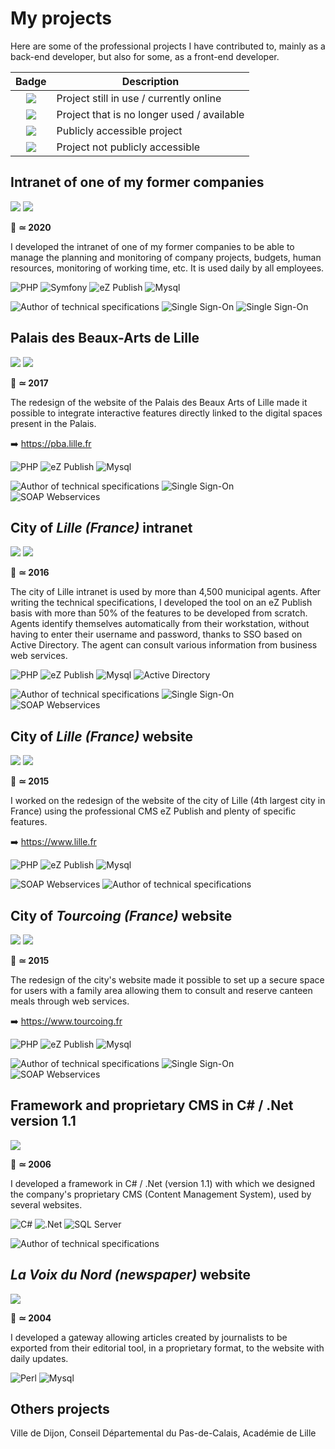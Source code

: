 # My projects

<!--
Voici certains des projets professionnels auxquels j'ai contribué en tant que back-end principalement, mais aussi, pour certains, en front-end.
-->
Here are some of the professional projects I have contributed to, mainly as a back-end developer, but also for some, as a front-end developer.

| Badge | Description |
|:---:|---|
| <img src="https://img.shields.io/badge/Online-386641" /> | Project still in use / currently online |
| <img src="https://img.shields.io/badge/Offline-d62828" /> | Project that is no longer used / available |
| <img src="https://img.shields.io/badge/Public-386641" /> | Publicly accessible project |
| <img src="https://img.shields.io/badge/Private-e76f51" /> | Project not publicly accessible |

## Intranet of one of my former companies

<p>
    <img src="https://img.shields.io/badge/Online-386641" />
    <img src="https://img.shields.io/badge/Private-e76f51" />
</p>

📅 **≃ 2020**

<!--
J'ai réalisé l'intranet d'une de mes anciennes entreprises pour pouvoir gérer le planning et le suivi des projets de l'entreprise, les budgets, les demandes concernant les ressources humaines, le suivi des horaires, etc. Il est utilisé quotidiennement par tous les collaborateurs.
-->
I developed the intranet of one of my former companies to be able to manage the planning and monitoring of company projects, budgets, human resources, monitoring of working time, etc. It is used daily by all employees.

<p>
    <img alt="PHP" src="https://img.shields.io/badge/-PHP-006d77?style=flat-square&logo=php&logoColor=white" />
    <img alt="Symfony" src="https://img.shields.io/badge/-Symfony-006d77?style=flat-square&logo=symfony&logoColor=white" />
    <img alt="eZ Publish" src="https://img.shields.io/badge/-eZ%20Publish-83c5be?style=flat-square&logo=ezpublish&logoColor=white" />
    <img alt="Mysql" src="https://img.shields.io/badge/-Mysql-83c5be?style=flat-square&logo=mysql&logoColor=white" />
</p>

<p>
    <img alt="Author of technical specifications" src="https://img.shields.io/badge/Author%20of%20technical%20specifications-2a9d8f" />
    <img alt="Single Sign-On" src="https://img.shields.io/badge/SSO%20(Single%20SignOn)%20with%20Google-2a9d8f" />
    <img alt="Single Sign-On" src="https://img.shields.io/badge/Google%20Workspace%20API-2a9d8f" />
</p>

## Palais des Beaux-Arts de Lille

<p>
    <img src="https://img.shields.io/badge/Online-386641" />
    <img src="https://img.shields.io/badge/Public-386641" />
</p>

📅 **≃ 2017**

<!--
La refonte du site web du Palais des Beaux Arts de Lille a permis d'intégrer des fonctionnalités interactives en lien direct avec les espaces numériques présents sur le site du Palais.
-->
The redesign of the website of the Palais des Beaux Arts of Lille made it possible to integrate interactive features directly linked to the digital spaces present in the Palais.

➡️ https://pba.lille.fr

<p>
    <img alt="PHP" src="https://img.shields.io/badge/-PHP-006d77?style=flat-square&logo=php&logoColor=white" />
    <img alt="eZ Publish" src="https://img.shields.io/badge/-eZ%20Publish-83c5be?style=flat-square&logo=ezpublish&logoColor=white" />
    <img alt="Mysql" src="https://img.shields.io/badge/-Mysql-83c5be?style=flat-square&logo=mysql&logoColor=white" />
</p>

<p>
    <img alt="Author of technical specifications" src="https://img.shields.io/badge/Author%20of%20technical%20specifications-2a9d8f" />
    <img alt="Single Sign-On" src="https://img.shields.io/badge/SSO%20(Single%20SignOn)-2a9d8f" />
    <img alt="SOAP Webservices" src="https://img.shields.io/badge/SOAP%20Webservices-2a9d8f" />
</p>

## City of _Lille (France)_ intranet

<p>
    <img src="https://img.shields.io/badge/Online-386641" />
    <img src="https://img.shields.io/badge/Private-e76f51" />
</p>

📅 **≃ 2016**

<!--
L'intranet de la ville de Lille est utilisé par plus de 4500 agents municipaux. Après avoir rédigé les spécifications techniques, j'ai développé l'outil sur une base eZ Publish avec plus de 50% des fonctionnalités à développer from scratch. Les agents s'identifient automatiquement depuis leur poste de travail, sans avoir à saisir leur identifiant et leur mot de passe, grâce à un SSO basé sur Active Directory. L'agent peut consulter différentes informations issues de webservices métiers.
-->
The city of Lille intranet is used by more than 4,500 municipal agents. After writing the technical specifications, I developed the tool on an eZ Publish basis with more than 50% of the features to be developed from scratch. Agents identify themselves automatically from their workstation, without having to enter their username and password, thanks to SSO based on Active Directory. The agent can consult various information from business web services.

<p>
    <img alt="PHP" src="https://img.shields.io/badge/-PHP-006d77?style=flat-square&logo=php&logoColor=white" />
    <img alt="eZ Publish" src="https://img.shields.io/badge/-eZ%20Publish-83c5be?style=flat-square&logo=ezpublish&logoColor=white" />
    <img alt="Mysql" src="https://img.shields.io/badge/-Mysql-83c5be?style=flat-square&logo=mysql&logoColor=white" />
    <img alt="Active Directory" src="https://img.shields.io/badge/-Active%20Directory-83c5be?style=flat-square&logo=msactivedirectory&logoColor=white" />
</p>

<p>
    <img alt="Author of technical specifications" src="https://img.shields.io/badge/Author%20of%20technical%20specifications-2a9d8f" />
    <img alt="Single Sign-On" src="https://img.shields.io/badge/SSO%20(Single%20SignOn)%20with%20Active%20Directory-2a9d8f" />
    <img alt="SOAP Webservices" src="https://img.shields.io/badge/SOAP%20Webservices-2a9d8f" />
<p/>

## City of _Lille (France)_ website

<p>
    <img src="https://img.shields.io/badge/Online-386641" />
    <img src="https://img.shields.io/badge/Public-386641" />
</p>

📅 **≃ 2015**

<!--
J'ai travaillé sur la refonte du site internet de la ville de Lille (4ème agglomération de France) en utilisant le CMS professionnel eZ Publish et une multitude de fonctionnalités spécifiques.
-->
I worked on the redesign of the website of the city of Lille (4th largest city in France) using the professional CMS eZ Publish and plenty of specific features.

➡️ https://www.lille.fr 

<p>
    <img alt="PHP" src="https://img.shields.io/badge/-PHP-006d77?style=flat-square&logo=php&logoColor=white" />
    <img alt="eZ Publish" src="https://img.shields.io/badge/-eZ%20Publish-83c5be?style=flat-square&logo=ezpublish&logoColor=white" />
    <img alt="Mysql" src="https://img.shields.io/badge/-Mysql-83c5be?style=flat-square&logo=mysql&logoColor=white" />
</p>

<p>
    <img alt="SOAP Webservices" src="https://img.shields.io/badge/SOAP%20Webservices-2a9d8f" />
    <img alt="Author of technical specifications" src="https://img.shields.io/badge/Author%20of%20technical%20specifications-2a9d8f" />
</p>

## City of _Tourcoing (France)_ website

<p>
    <img src="https://img.shields.io/badge/Online-386641" />
    <img src="https://img.shields.io/badge/Public-386641" />
</p>

📅 **≃ 2015**

<!--
La refonte du site web de la ville a permis de mettre en place un espace sécurisé pour les usagers avec un espace famille leur permettant de consulter et de réserver les repas de cantine à travers des webservices.
-->
The redesign of the city's website made it possible to set up a secure space for users with a family area allowing them to consult and reserve canteen meals through web services.

➡️ https://www.tourcoing.fr

<p>
    <img alt="PHP" src="https://img.shields.io/badge/-PHP-006d77?style=flat-square&logo=php&logoColor=white" />
    <img alt="eZ Publish" src="https://img.shields.io/badge/-eZ%20Publish-83c5be?style=flat-square&logo=ezpublish&logoColor=white" />
    <img alt="Mysql" src="https://img.shields.io/badge/-Mysql-83c5be?style=flat-square&logo=mysql&logoColor=white" />
</p>

<p>
    <img alt="Author of technical specifications" src="https://img.shields.io/badge/Author%20of%20technical%20specifications-2a9d8f" />
    <img alt="Single Sign-On" src="https://img.shields.io/badge/SSO%20(Single%20SignOn)-2a9d8f" />
    <img alt="SOAP Webservices" src="https://img.shields.io/badge/SOAP%20Webservices-2a9d8f" />
</p>

## Framework and proprietary CMS in C# / .Net version 1.1

<img src="https://img.shields.io/badge/Offline-d62828" /><br>

📅 **≃ 2006**

<!--
J'ai développé un framework en C# / .Net (version 1.1) avec lequel nous avons conçu le CMS (Content Management System) propriétaire de l'entreprise, utilisé par plusieurs sites web.
-->
I developed a framework in C# / .Net (version 1.1) with which we designed the company's proprietary CMS (Content Management System), used by several websites.

<p>
    <img alt="C#" src="https://img.shields.io/badge/-C%23-006d77?style=flat-square&logo=csharp&logoColor=white" />
    <img alt=".Net" src="https://img.shields.io/badge/-.Net-006d77?style=flat-square&logo=dotnet&logoColor=white" />
    <img alt="SQL Server" src="https://img.shields.io/badge/-Sql Server-83c5be?style=flat-square&logo=microsoft-sql-server&logoColor=white" />
</p>

<p>
    <img alt="Author of technical specifications" src="https://img.shields.io/badge/Author%20of%20technical%20specifications-2a9d8f" />
</p>

## _La Voix du Nord (newspaper)_ website

<p>
    <img src="https://img.shields.io/badge/Offline-d62828" />
</p>

📅 **≃ 2004**

<!--
J'ai développé une passerelle permettant d'exporter les articles créés par les journalistes depuis leur outil rédactionnel, dans un format propriétaire, vers le site web avec actualisation quotidienne.
-->
I developed a gateway allowing articles created by journalists to be exported from their editorial tool, in a proprietary format, to the website with daily updates.

<p>
    <img alt="Perl" src="https://img.shields.io/badge/-Perl-006d77?style=flat-square&logo=perl&logoColor=white" />
    <img alt="Mysql" src="https://img.shields.io/badge/-Mysql-83c5be?style=flat-square&logo=mysql&logoColor=white" />
</p>

## Others projects

Ville de Dijon, Conseil Départemental du Pas-de-Calais, Académie de Lille